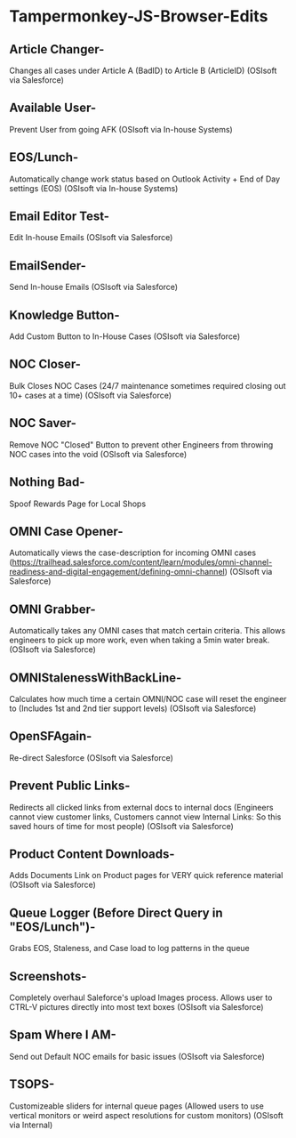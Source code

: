 # Tampermonkey-JS-Browser-Edits

## Article Changer-
Changes all cases under Article A (BadID) to Article B (ArticleID) (OSIsoft via Salesforce)

## Available User-

Prevent User from going AFK (OSIsoft via In-house Systems)

## EOS/Lunch-

Automatically change work status based on Outlook Activity + End of Day settings (EOS) (OSIsoft via In-house Systems)

## Email Editor Test-

Edit In-house Emails (OSIsoft via Salesforce)

## EmailSender-

Send In-house Emails (OSIsoft via Salesforce)

## Knowledge Button-

Add Custom Button to In-House Cases (OSIsoft via Salesforce) 

## NOC Closer-

Bulk Closes NOC Cases (24/7 maintenance sometimes required closing out 10+ cases at a time) (OSIsoft via Salesforce)

## NOC Saver-

Remove NOC "Closed" Button to prevent other Engineers from throwing NOC cases into the void (OSIsoft via Salesforce)

## Nothing Bad-

Spoof Rewards Page for Local Shops 

## OMNI Case Opener-

Automatically views the case-description for incoming OMNI cases (https://trailhead.salesforce.com/content/learn/modules/omni-channel-readiness-and-digital-engagement/defining-omni-channel) (OSIsoft via Salesforce)

## OMNI Grabber-

Automatically takes any OMNI cases that match certain criteria. This allows engineers to pick up more work, even when taking a 5min water break. (OSIsoft via Salesforce)

## OMNIStalenessWithBackLine-

Calculates how much time a certain OMNI/NOC case will reset the engineer to (Includes 1st and 2nd tier support levels) (OSIsoft via Salesforce)

## OpenSFAgain-

Re-direct Salesforce (OSIsoft via Salesforce)

## Prevent Public Links-

Redirects all clicked links from external docs to internal docs (Engineers cannot view customer links, Customers cannot view Internal Links: So this saved hours of time for most people) (OSIsoft via Salesforce)

## Product Content Downloads-

Adds Documents Link on Product pages for VERY quick reference material (OSIsoft via Salesforce)

## Queue Logger (Before Direct Query in "EOS/Lunch")-

Grabs EOS, Staleness, and Case load to log patterns in the queue

## Screenshots-

Completely overhaul Saleforce's upload Images process. Allows user to CTRL-V pictures directly into most text boxes (OSIsoft via Salesforce)

## Spam Where I AM-

Send out Default NOC emails for basic issues (OSIsoft via Salesforce)

## TSOPS-

Customizeable sliders for internal queue pages (Allowed users to use vertical monitors or weird aspect resolutions for custom monitors) (OSIsoft via Internal)
